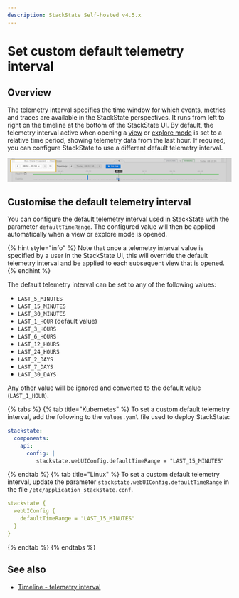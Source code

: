 ```yaml
---
description: StackState Self-hosted v4.5.x
---
```


# Set custom default telemetry interval


## Overview

The telemetry interval specifies the time window for which events, metrics and traces are available in the StackState perspectives. It runs from left to right on the timeline at the bottom of the StackState UI. By default, the telemetry interval active when opening a [view](/use/stackstate-ui/views/about_views.md) or [explore mode](/use/stackstate-ui/explore_mode.md) is set to a relative time period, showing telemetry data from the last hour. If required, you can configure StackState to use a different default telemetry interval.

![Telemetry interval](../../.gitbook/assets/v44_telemetry_interval.png)

## Customise the default telemetry interval

You can configure the default telemetry interval used in StackState with the parameter `defaultTimeRange`. The configured value will then be applied automatically when a view or explore mode is opened.

{% hint style="info" %}
Note that once a telemetry interval value is specified by a user in the StackState UI, this will override the default telemetry interval and be applied to each subsequent view that is opened.
{% endhint %}

The default telemetry interval can be set to any of the following values:
- `LAST_5_MINUTES`
- `LAST_15_MINUTES`
- `LAST_30_MINUTES`
- `LAST_1_HOUR` (default value)
- `LAST_3_HOURS`
- `LAST_6_HOURS`
- `LAST_12_HOURS`
- `LAST_24_HOURS`
- `LAST_2_DAYS`
- `LAST_7_DAYS`
- `LAST_30_DAYS`
 
Any other value will be ignored and converted to the default value (`LAST_1_HOUR`).

{% tabs %}
{% tab title="Kubernetes" %}
To set a custom default telemetry interval, add the following to the `values.yaml` file used to deploy StackState:
```yaml
stackstate:
  components:
    api:
      config: |
         stackstate.webUIConfig.defaultTimeRange = "LAST_15_MINUTES"

```
{% endtab %}
{% tab title="Linux" %}
To set a custom default telemetry interval, update the parameter `stackstate.webUIConfig.defaultTimeRange` in the file `/etc/application_stackstate.conf`.

```yaml
stackstate {
  webUIConfig {
    defaultTimeRange = "LAST_15_MINUTES"
  }
}
```
{% endtab %}
{% endtabs %}

## See also

* [Timeline - telemetry interval](/use/stackstate-ui/timeline-time-travel.md#telemetry-interval)
